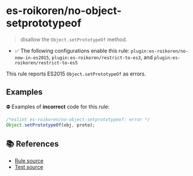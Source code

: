 # es-roikoren/no-object-setprototypeof
> disallow the `Object.setPrototypeOf` method.

- ✅ The following configurations enable this rule: `plugin:es-roikoren/no-new-in-es2015`, `plugin:es-roikoren/restrict-to-es3`, and `plugin:es-roikoren/restrict-to-es5`

This rule reports ES2015 `Object.setPrototypeOf` as errors.

## Examples

⛔ Examples of **incorrect** code for this rule:

```js
/*eslint es-roikoren/no-object-setprototypeof: error */
Object.setPrototypeOf(obj, proto);
```

## 📚 References

- [Rule source](https://github.com/roikoren755/eslint-plugin-es/blob/v0.0.6/src/rules/no-object-setprototypeof.ts)
- [Test source](https://github.com/roikoren755/eslint-plugin-es/blob/v0.0.6/tests/src/rules/no-object-setprototypeof.ts)
